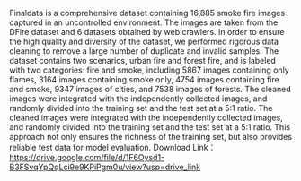Finaldata is a comprehensive dataset containing 16,885 smoke fire images captured in an uncontrolled environment. The images are taken from the DFire dataset and 6 datasets obtained by web crawlers. In order to ensure the high quality and diversity of the dataset, we performed rigorous data cleaning to remove a large number of duplicate and invalid samples. The dataset contains two scenarios, urban fire and forest fire, and is labeled with two categories: fire and smoke, including 5867 images containing only flames, 3164 images containing smoke only, 4754 images containing fire and smoke, 9347 images of cities, and 7538 images of forests. The cleaned images were integrated with the independently collected images, and randomly divided into the training set and the test set at a 5:1 ratio. The cleaned images were integrated with the independently collected images, and randomly divided into the training set and the test set at a 5:1 ratio. This approach not only ensures the richness of the training set, but also provides reliable test data for model evaluation.
Download Link：https://drive.google.com/file/d/1F6Oysd1-B3FSvqYpQqLci9e9KPiPgm0u/view?usp=drive_link
